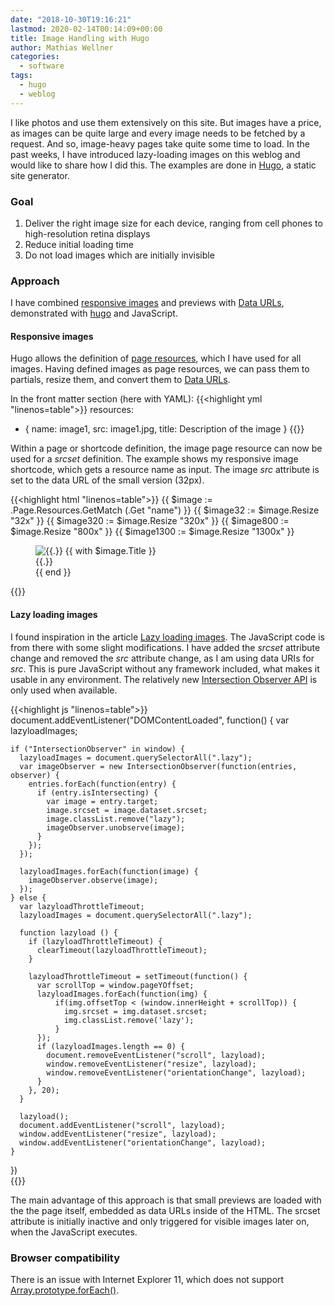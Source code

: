 ```yaml
---
date: "2018-10-30T19:16:21"
lastmod: 2020-02-14T00:14:09+00:00
title: Image Handling with Hugo
author: Mathias Wellner
categories:
  - software
tags:
  - hugo
  - weblog
---
```

I like photos and use them extensively on this site. But images have a price, as images can be quite large and every image needs to be fetched by a request. And so, image-heavy pages take quite some time to load. In the past weeks, I have introduced lazy-loading images on this weblog and would like to share how I did this. The examples are done in [Hugo](https://gohugo.io/), a static site generator. 
<!--more-->

### Goal

1. Deliver the right image size for each device, ranging from cell phones to high-resolution retina displays
2. Reduce initial loading time
3. Do not load images which are initially invisible

### Approach

I have combined [responsive images](https://developer.mozilla.org/en-US/docs/Learn/HTML/Multimedia_and_embedding/Responsive_images) and previews with [Data URLs](https://developer.mozilla.org/en-US/docs/Web/HTTP/Basics_of_HTTP/Data_URIs), demonstrated with [hugo](https://gohugo.io/) and JavaScript.

#### Responsive images

Hugo allows the definition of [page resources](https://gohugo.io/content-management/page-resources/), which I have used for all images. Having defined images as page resources, we can pass them to partials, resize them, and convert them to [Data URLs](https://developer.mozilla.org/en-US/docs/Web/HTTP/Basics_of_HTTP/Data_URIs). 

In the front matter section (here with YAML): 
{{<highlight yml "linenos=table">}}
resources:
  - { name: image1, src: image1.jpg, title: Description of the image }
{{</highlight>}}

Within a page or shortcode definition, the image page resource can now be used for a _srcset_ definition. The example shows my responsive image shortcode, which gets a resource name as input. The image _src_ attribute is set to the data URL of the small version (32px). 

{{<highlight html "linenos=table">}}
{{ $image := .Page.Resources.GetMatch (.Get "name") }}
{{ $image32 := $image.Resize "32x" }}
{{ $image320 := $image.Resize "320x" }}
{{ $image800 := $image.Resize "800x" }}
{{ $image1300 := $image.Resize "1300x" }}

<figure>
  <img class="lazy" sizes="100vw" 
    src="data:image/jpeg;base64,{{ $image32.Content | base64Encode }}" 
    data-srcset="{{ $image320.RelPermalink }} 320w, {{ $image800.RelPermalink }} 800w, {{ $image1300.RelPermalink }} 1300w"
    {{ with $image.Title }} alt="{{.}}" {{ end }}
  >
  {{ with $image.Title }}
  <figcaption>{{.}}</figcaption>
  {{ end }}
</figure>
{{</highlight>}}

#### Lazy loading images

I found inspiration in the article [Lazy loading images](https://imagekit.io/blog/lazy-loading-images-complete-guide/). The JavaScript code is from there with some slight modifications. I have added the _srcset_ attribute change and removed the _src_ attribute change, as I am using data URIs for _src_. This is pure JavaScript without any framework included, what makes it usable in any environment. The relatively new [Intersection Observer API](https://developer.mozilla.org/en-US/docs/Web/API/Intersection_Observer_API) is only used when available.

{{<highlight js "linenos=table">}}
document.addEventListener("DOMContentLoaded", function() {
    var lazyloadImages;    
  
    if ("IntersectionObserver" in window) {
      lazyloadImages = document.querySelectorAll(".lazy");
      var imageObserver = new IntersectionObserver(function(entries, observer) {
        entries.forEach(function(entry) {
          if (entry.isIntersecting) {
            var image = entry.target;
            image.srcset = image.dataset.srcset;
            image.classList.remove("lazy");
            imageObserver.unobserve(image);
          }
        });
      });
  
      lazyloadImages.forEach(function(image) {
        imageObserver.observe(image);
      });
    } else {  
      var lazyloadThrottleTimeout;
      lazyloadImages = document.querySelectorAll(".lazy");
      
      function lazyload () {
        if (lazyloadThrottleTimeout) {
          clearTimeout(lazyloadThrottleTimeout);
        }    
  
        lazyloadThrottleTimeout = setTimeout(function() {
          var scrollTop = window.pageYOffset;
          lazyloadImages.forEach(function(img) {
              if(img.offsetTop < (window.innerHeight + scrollTop)) {
                img.srcset = img.dataset.srcset;
                img.classList.remove('lazy');
              }
          });
          if (lazyloadImages.length == 0) { 
            document.removeEventListener("scroll", lazyload);
            window.removeEventListener("resize", lazyload);
            window.removeEventListener("orientationChange", lazyload);
          }
        }, 20);
      }
  
      lazyload();
      document.addEventListener("scroll", lazyload);
      window.addEventListener("resize", lazyload);
      window.addEventListener("orientationChange", lazyload);
    }
  })  
{{</highlight>}}

The main advantage of this approach is that small previews are loaded with the the page itself, embedded as data URLs inside of the HTML. The srcset attribute is initially inactive and only triggered for visible images later on, when the JavaScript executes.

### Browser compatibility

There is an issue with Internet Explorer 11, which does not support [Array.prototype.forEach()](https://developer.mozilla.org/de/docs/Web/JavaScript/Reference/Global_Objects/Array/forEach). 
